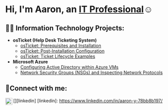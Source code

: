 <h1>Hi, I'm Aaron, an <a href="https://www.linkedin.com/in/aaron-y-78bb8b197/">IT Professional</a>☺</h1>

<h2>👨‍💻 Information Technology Projects:</h2>

- <b>osTicket (Help Desk Ticketing System)</b>
  - [osTicket: Prerequisites and Installation](https://github.com/AEY982312/osticket-prereqs)
  - [osTicket: Post-Installation Configuration](https://github.com/AEY982312/post-install-config)
  - [osTicket: Ticket Lifecycle Examples](https://github.com/AEY982312/ticket-lifecycle)
- <b>Microsoft Azure</b>
  - [Configuring Active Directory within Azure VMs](https://github.com/AEY982312/configure-ad)
  - [Network Security Groups (NSGs) and Inspecting Network Protocols](https://github.com/AEY982312/azure-network-protocols)



<h2>🤳Connect with me:</h2>

[<img align="left" alt=" | LinkedIn" width="22px" src="https://cdn.jsdelivr.net/npm/simple-icons@v3/icons/linkedin.svg" />][linkedin]
[linkedin]: https://www.linkedin.com/in/aaron-y-78bb8b197/
